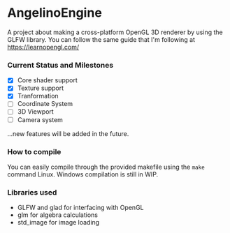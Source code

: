 # AngelinoEngine

A project about making a cross-platform OpenGL 3D renderer by using the GLFW library.
You can follow the same guide that I'm following at https://learnopengl.com/

### Current Status and Milestones 

- [x] Core shader support
- [x] Texture support
- [x] Tranformation
- [ ] Coordinate System
- [ ] 3D Viewport
- [ ] Camera system

...new features will be added in the future.

### How to compile

You can easily compile through the provided makefile using the ```make``` command Linux.
Windows compilation is still in WIP.

### Libraries used

- GLFW and glad for interfacing with OpenGL
- glm for algebra calculations
- std_image for image loading